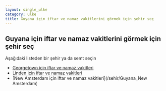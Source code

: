 ```yaml
---
layout: single_ulke
category: ulke
title: Guyana için iftar ve namaz vakitlerini görmek için şehir seç
---
```



## Guyana için iftar ve namaz vakitlerini görmek için şehir seç

Aşağıdaki listeden bir şehir ya da semt seçin


* [Georgetown için iftar ve namaz vakitleri](/sehir/Guyana_Georgetown)
* [Linden için iftar ve namaz vakitleri](/sehir/Guyana_Linden)
* [New Amsterdam için iftar ve namaz vakitleri](/sehir/Guyana_New Amsterdam)
